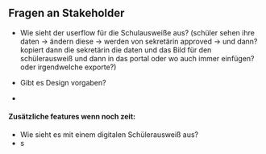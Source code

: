 ## Fragen an Stakeholder
- Wie sieht der userflow für die Schulausweiße aus? (schüler sehen ihre daten -> ändern diese -> werden von sekretärin approved -> und dann? kopiert dann die sekretärin die daten und das Bild für den schülerausweiß und dann in das portal oder wo auch immer einfügen? oder irgendwelche exporte?)

- Gibt es Design vorgaben?

- 








#### Zusätzliche features wenn noch zeit:
- Wie sieht es mit einem digitalen Schülerausweiß aus?
- s